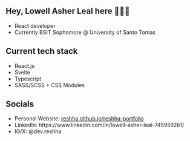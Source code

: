 ## Hey, Lowell Asher Leal here 👋👋👋
<ul>
  <li>React developer</li>
  <li>Currently BSIT Sophomore @ University of Santo Tomas</li>
</ul>

<h2>Current tech stack</h2>
<ul>
  <li>React.js</li>
  <li>Svelte</li>
  <li>Typescript</li>
  <li>SASS/SCSS + CSS Modules</li>
</ul>

<h2>Socials</h2>
<ul>
  <li>Personal Website: <a href="https://reshha.github.io/reshha-portfolio">reshha.github.io/reshha-portfolio</a></li>
  <li>LinkedIn: https://www.linkedin.com/in/lowell-asher-leal-7459592b1/</li>
  <li>IG/X: @dev.reshha</li>
</ul>
